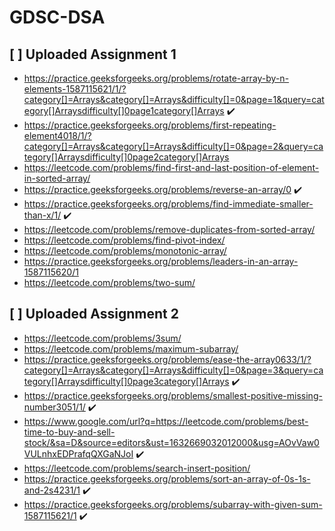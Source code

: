 # GDSC-DSA
## [ ]  Uploaded Assignment 1
-  https://practice.geeksforgeeks.org/problems/rotate-array-by-n-elements-1587115621/1/?category[]=Arrays&category[]=Arrays&difficulty[]=0&page=1&query=category[]Arraysdifficulty[]0page1category[]Arrays ✔️
-  https://practice.geeksforgeeks.org/problems/first-repeating-element4018/1/?category[]=Arrays&category[]=Arrays&difficulty[]=0&page=2&query=category[]Arraysdifficulty[]0page2category[]Arrays
-  https://leetcode.com/problems/find-first-and-last-position-of-element-in-sorted-array/
-  https://practice.geeksforgeeks.org/problems/reverse-an-array/0 ✔️
-  https://practice.geeksforgeeks.org/problems/find-immediate-smaller-than-x/1/ ✔️
-  https://leetcode.com/problems/remove-duplicates-from-sorted-array/
-  https://leetcode.com/problems/find-pivot-index/
-  https://leetcode.com/problems/monotonic-array/
-  https://practice.geeksforgeeks.org/problems/leaders-in-an-array-1587115620/1
-  https://leetcode.com/problems/two-sum/
## [ ]  Uploaded Assignment 2
-  https://leetcode.com/problems/3sum/
-  https://leetcode.com/problems/maximum-subarray/
-  https://practice.geeksforgeeks.org/problems/ease-the-array0633/1/?category[]=Arrays&category[]=Arrays&difficulty[]=0&page=3&query=category[]Arraysdifficulty[]0page3category[]Arrays ✔️
-  https://practice.geeksforgeeks.org/problems/smallest-positive-missing-number3051/1/ ✔️
-  https://www.google.com/url?q=https://leetcode.com/problems/best-time-to-buy-and-sell-stock/&sa=D&source=editors&ust=1632669032012000&usg=AOvVaw0VULnhxEDPrafqQXGaNJoI ✔️
-  https://leetcode.com/problems/search-insert-position/
-  https://practice.geeksforgeeks.org/problems/sort-an-array-of-0s-1s-and-2s4231/1 ✔️
-  https://practice.geeksforgeeks.org/problems/subarray-with-given-sum-1587115621/1 ✔️
